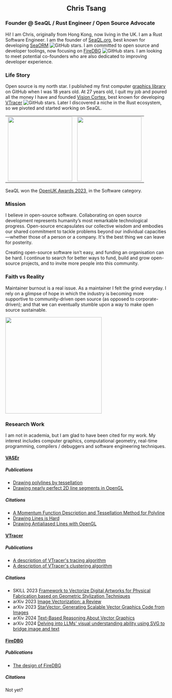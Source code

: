 <h2 align="center">Chris Tsang</h2>

### Founder @ SeaQL / Rust Engineer / Open Source Advocate

Hi! I am Chris, originally from Hong Kong, now living in the UK. I am a Rust Software Engineer. I am the founder of [SeaQL.org](//www.sea-ql.org), best known for developing [SeaORM](https://github.com/SeaQL/sea-orm) ![GitHub stars](https://img.shields.io/github/stars/SeaQL/sea-orm.svg?style=social). I am committed to open source and developer toolings, now focusing on [FireDBG](https://github.com/SeaQL/FireDBG.for.Rust) ![GitHub stars](https://img.shields.io/github/stars/SeaQL/FireDBG.for.Rust.svg?style=social). I am looking to meet potential co-founders who are also dedicated to improving developer experience.

### Life Story

Open source is my north star. I published my first computer [graphics library](https://github.com/tyt2y3/vaserenderer) on GitHub when I was 18 years old. At 27 years old, I quit my job and poured all the money I have and founded [Vision Cortex](https://github.com/visioncortex), best known for developing [VTracer](https://github.com/visioncortex/vtracer) ![GitHub stars](https://img.shields.io/github/stars/visioncortex/vtracer.svg?style=social). Later I discovered a niche in the Rust ecosystem, so we pivoted and started working on SeaQL.

<table>
  <tbody>
    <tr>
      <td><a href="//www.sea-ql.org"><img src="https://www.sea-ql.org/SeaORM/img/SeaQL%20badge.png" width="200"/></a></td>
      <td><a href="//www.visioncortex.org"><img src="https://www.visioncortex.org/public/visioncortex-icon-dual.svg" width="200"/></a></td>
    </tr>
  </tbody>
</table>

SeaQL won the [OpenUK Awards 2023](https://openuk.uk/awards/openuk-awards-2023/)[&nbsp;](https://openuk.uk/awards/openuk-awards-2023/openuk-awards-2023-photo-gallery/) in the Software category.

### Mission

I believe in open-source software. Collaborating on open source development represents humanity’s most remarkable technological progress. Open-source encapsulates our collective wisdom and embodies our shared commitment to tackle problems beyond our individual capacities—whether those of a person or a company. It's the best thing we can leave for posterity.

Creating open-source software isn’t easy, and funding an organisation can be hard. I continue to search for better ways to fund, build and grow open-source projects, and to invite more people into this community.

### Faith vs Reality

Maintainer burnout is a real issue. As a maintainer I felt the grind everyday. I rely on a glimpse of hope in which the industry is becoming more supportive to community-driven open source (as opposed to corporate-driven); and that we can eventually stumble upon a way to make open source sustainable.

<img src="https://github.com/tyt2y3/tyt2y3/assets/1782664/f494616f-8d1b-466c-8379-f9fdbeacae94" width="300"/>

### Research Work

I am not in academia, but I am glad to have been cited for my work. My interest includes computer graphics, computational geometry, real-time programming, compilers / debuggers and software engineering techniques.

#### [VASEr](https://github.com/tyt2y3/vaserenderer)

##### Publications

+ [Drawing polylines by tessellation](http://artgrammer.blogspot.com/2011/07/drawing-polylines-by-tessellation.html)
+ [Drawing nearly perfect 2D line segments in OpenGL](http://artgrammer.blogspot.hk/2011/05/drawing-nearly-perfect-2d-line-segments.html)

##### Citations

+ [A Momentum Function Description and Tessellation Method for Polyline](https://www.proquest.com/openview/1095f8d63f898fe8bd1177ff3071b68f)
+ [Drawing Lines is Hard](https://mattdesl.svbtle.com/drawing-lines-is-hard)
+ [Drawing Antialiased Lines with OpenGL](https://blog.mapbox.com/drawing-antialiased-lines-with-opengl-8766f34192dc)

#### [VTracer](https://github.com/visioncortex/vtracer)

##### Publications

+ [A description of VTracer's tracing algorithm](https://www.visioncortex.org/vtracer-docs)
+ [A description of VTracer's clustering algorithm](https://www.visioncortex.org/impression-docs)

##### Citations

<!-- [DrawBuddy - Capstone Project at CMU](http://course.ece.cmu.edu/~ece500/projects/s22-teamb2/wp-content/uploads/sites/183/2022/05/DrawBuddy_Poster.pdf) -->
+ SKILL 2023 [Framework to Vectorize Digital Artworks for Physical Fabrication based on Geometric Stylization Techniques](https://www.researchgate.net/publication/374448489_Framework_to_Vectorize_Digital_Artworks_for_Physical_Fabrication_based_on_Geometric_Stylization_Techniques)
+ arXiv 2023 [Image Vectorization: a Review](https://arxiv.org/abs/2306.06441)
+ arXiv 2023 [StarVector: Generating Scalable Vector Graphics Code from Images](https://arxiv.org/abs/2312.11556)
+ arXiv 2024 [Text-Based Reasoning About Vector Graphics](https://arxiv.org/abs/2404.06479)
+ arXiv 2024 [Delving into LLMs' visual understanding ability using SVG to bridge image and text](https://openreview.net/pdf?id=pwlm6Po61I)

#### [FireDBG](https://github.com/SeaQL/FireDBG.for.Rust)

##### Publications

+ [The design of FireDBG](https://firedbg.sea-ql.org/blog/2023-12-12-introducing-firedbg/)

##### Citations

Not yet?
